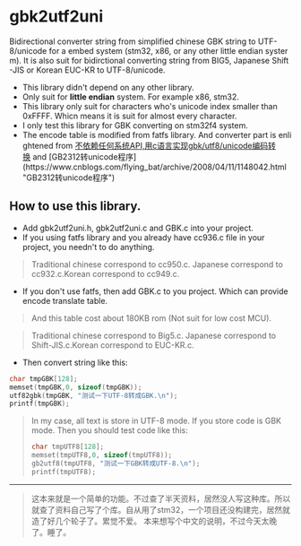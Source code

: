 # gbk2utf2uni

Bidirectional converter string from simplified chinese GBK string to UTF-8/unicode for a embed system (stm32, x86, or any other little endian systerm). It is also suit for bidirctional converting string from BIG5, Japanese Shift-JIS or Korean EUC-KR to UTF-8/unicode.

* This library didn't depend on any other library.
* Only suit for **little endian** system. For example x86, stm32.
* This library only suit for characters who's unicode index smaller than 0xFFFF. Whicn means it is suit for almost every character.
* I only test this library for GBK converting on stm32f4 system.
* The encode table is modified from fatfs library. And converter part is enlightened from [不依赖任何系统API,用c语言实现gbk/utf8/unicode编码转换](https://blog.csdn.net/bladeandmaster88/article/details/54837338 "不依赖任何系统API,用c语言实现gbk/utf8/unicode编码转换") and [GB2312转unicode程序](https://www.cnblogs.com/flying_bat/archive/2008/04/11/1148042.html "GB2312转unicode程序")

## How to use this library.
* Add gbk2utf2uni.h, gbk2utf2uni.c and GBK.c into your project.
* If you using fatfs library and you already have cc936.c file in your project, you needn't to do anything.
> Traditional chinese correspond to cc950.c. Japanese correspond to cc932.c.Korean correspond to cc949.c. 

* If you don't use fatfs, then add GBK.c to you project. Which can provide encode translate table. 
> And this table cost about 180KB rom (Not suit for low cost MCU).

> Traditional chinese correspond to Big5.c. Japanese correspond to Shift-JIS.c.Korean correspond to EUC-KR.c. 
* Then convert string like this:
```c
char tmpGBK[128];
memset(tmpGBK,0, sizeof(tmpGBK));
utf82gbk(tmpGBK, "测试一下UTF-8转成GBK.\n");
printf(tmpGBK);
```
> In my case, all text is store in UTF-8 mode.
> If you store code is GBK mode. Then you should test code like this:
> ```C
> char tmpUTF8[128];
> memset(tmpUTF8,0, sizeof(tmpUTF8));
> gb2utf8(tmpUTF8, "测试一下GBK转成UTF-8.\n");
> printf(tmpUTF8);
> ```

-------------------------------
> 这本来就是一个简单的功能。不过查了半天资料，居然没人写这种库。所以就查了资料自己写了个库。自从用了stm32，一个项目还没构建完，居然就造了好几个轮子了。累觉不爱。
> 本来想写个中文的说明，不过今天太晚了。睡了。


